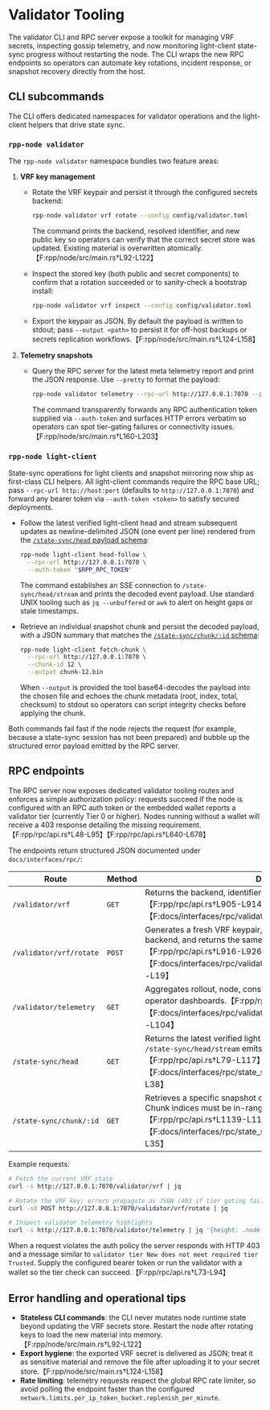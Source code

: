 # Validator Tooling

The validator CLI and RPC server expose a toolkit for managing VRF secrets,
inspecting gossip telemetry, and now monitoring light-client state-sync
progress without restarting the node. The CLI wraps the new RPC endpoints so
operators can automate key rotations, incident response, or snapshot recovery
directly from the host.

## CLI subcommands

The CLI offers dedicated namespaces for validator operations and the
light-client helpers that drive state sync.

### `rpp-node validator`

The `rpp-node validator` namespace bundles two feature areas:

1. **VRF key management**
   * Rotate the VRF keypair and persist it through the configured secrets
     backend:

     ```sh
     rpp-node validator vrf rotate --config config/validator.toml
     ```

     The command prints the backend, resolved identifier, and new public key so
     operators can verify that the correct secret store was updated. Existing
     material is overwritten atomically.【F:rpp/node/src/main.rs†L92-L122】

   * Inspect the stored key (both public and secret components) to confirm that
     a rotation succeeded or to sanity-check a bootstrap install:

     ```sh
     rpp-node validator vrf inspect --config config/validator.toml
     ```

   * Export the keypair as JSON. By default the payload is written to stdout;
     pass `--output <path>` to persist it for off-host backups or secrets
     replication workflows.【F:rpp/node/src/main.rs†L124-L158】

2. **Telemetry snapshots**
   * Query the RPC server for the latest meta telemetry report and print the
     JSON response. Use `--pretty` to format the payload:

     ```sh
     rpp-node validator telemetry --rpc-url http://127.0.0.1:7070 --pretty
     ```

     The command transparently forwards any RPC authentication token supplied
     via `--auth-token` and surfaces HTTP errors verbatim so operators can spot
     tier-gating failures or connectivity issues.【F:rpp/node/src/main.rs†L160-L203】

### `rpp-node light-client`

State-sync operations for light clients and snapshot mirroring now ship as
first-class CLI helpers. All light-client commands require the RPC base URL;
pass `--rpc-url http://host:port` (defaults to `http://127.0.0.1:7070`) and
forward any bearer token via `--auth-token <token>` to satisfy secured
deployments.

* Follow the latest verified light-client head and stream subsequent updates as
  newline-delimited JSON (one event per line) rendered from the
  [`/state-sync/head` payload schema](./interfaces/rpc/state_sync_head_response.jsonschema):

  ```sh
  rpp-node light-client head-follow \
    --rpc-url http://127.0.0.1:7070 \
    --auth-token "$RPP_RPC_TOKEN"
  ```

  The command establishes an SSE connection to `/state-sync/head/stream` and
  prints the decoded event payload. Use standard UNIX tooling such as
  `jq --unbuffered` or `awk` to alert on height gaps or stale timestamps.

* Retrieve an individual snapshot chunk and persist the decoded payload, with a
  JSON summary that matches the
  [`/state-sync/chunk/:id` schema](./interfaces/rpc/state_sync_chunk_response.jsonschema):

  ```sh
  rpp-node light-client fetch-chunk \
    --rpc-url http://127.0.0.1:7070 \
    --chunk-id 12 \
    --output chunk-12.bin
  ```

  When `--output` is provided the tool base64-decodes the payload into the
  chosen file and echoes the chunk metadata (root, index, total, checksum) to
  stdout so operators can script integrity checks before applying the chunk.

Both commands fail fast if the node rejects the request (for example, because a
state-sync session has not been prepared) and bubble up the structured error
payload emitted by the RPC server.

## RPC endpoints

The RPC server now exposes dedicated validator tooling routes and enforces a
simple authorization policy: requests succeed if the node is configured with an
RPC auth token _or_ the embedded wallet reports a validator tier (currently
Tier 0 or higher). Nodes running without a wallet will receive a 403 response
detailing the missing requirement.【F:rpp/rpc/api.rs†L48-L95】【F:rpp/rpc/api.rs†L640-L678】

The endpoints return structured JSON documented under `docs/interfaces/rpc/`:

| Route | Method | Description |
| ----- | ------ | ----------- |
| `/validator/vrf` | `GET` | Returns the backend, identifier, and public key if one is present.【F:rpp/rpc/api.rs†L905-L914】【F:docs/interfaces/rpc/validator_vrf_response.jsonschema†L1-L19】 |
| `/validator/vrf/rotate` | `POST` | Generates a fresh VRF keypair, stores it via the configured secrets backend, and returns the same payload as the `GET` endpoint.【F:rpp/rpc/api.rs†L916-L926】【F:docs/interfaces/rpc/validator_vrf_rotate_response.jsonschema†L1-L19】 |
| `/validator/telemetry` | `GET` | Aggregates rollout, node, consensus, and mempool telemetry for operator dashboards.【F:rpp/rpc/api.rs†L1246-L1271】【F:docs/interfaces/rpc/validator_telemetry_response.jsonschema†L1-L104】 |
| `/state-sync/head` | `GET` | Returns the latest verified light-client head. The streaming variant at `/state-sync/head/stream` emits the same payload as SSE events.【F:rpp/rpc/api.rs†L79-L117】【F:docs/interfaces/rpc/state_sync_head_response.jsonschema†L1-L38】 |
| `/state-sync/chunk/:id` | `GET` | Retrieves a specific snapshot chunk for the active state-sync session. Chunk indices must be in-range for the advertised session metadata.【F:rpp/rpc/api.rs†L1139-L1180】【F:docs/interfaces/rpc/state_sync_chunk_response.jsonschema†L1-L35】 |

Example requests:

```sh
# Fetch the current VRF state
curl -s http://127.0.0.1:7070/validator/vrf | jq

# Rotate the VRF key; errors propagate as JSON (403 if tier gating fails)
curl -sX POST http://127.0.0.1:7070/validator/vrf/rotate | jq

# Inspect validator telemetry highlights
curl -s http://127.0.0.1:7070/validator/telemetry | jq '{height: .node.height, uptime: .mempool.uptime_proofs}'
```

When a request violates the auth policy the server responds with HTTP 403 and a
message similar to `validator tier New does not meet required tier Trusted`.
Supply the configured bearer token or run the validator with a wallet so the
tier check can succeed.【F:rpp/rpc/api.rs†L73-L94】

## Error handling and operational tips

* **Stateless CLI commands**: the CLI never mutates node runtime state beyond
  updating the VRF secrets store. Restart the node after rotating keys to load
  the new material into memory.【F:rpp/node/src/main.rs†L92-L122】
* **Export hygiene**: the exported VRF secret is delivered as JSON; treat it as
  sensitive material and remove the file after uploading it to your secret
  store.【F:rpp/node/src/main.rs†L124-L158】
* **Rate limiting**: telemetry requests respect the global RPC rate limiter, so
  avoid polling the endpoint faster than the configured
  `network.limits.per_ip_token_bucket.replenish_per_minute`.
